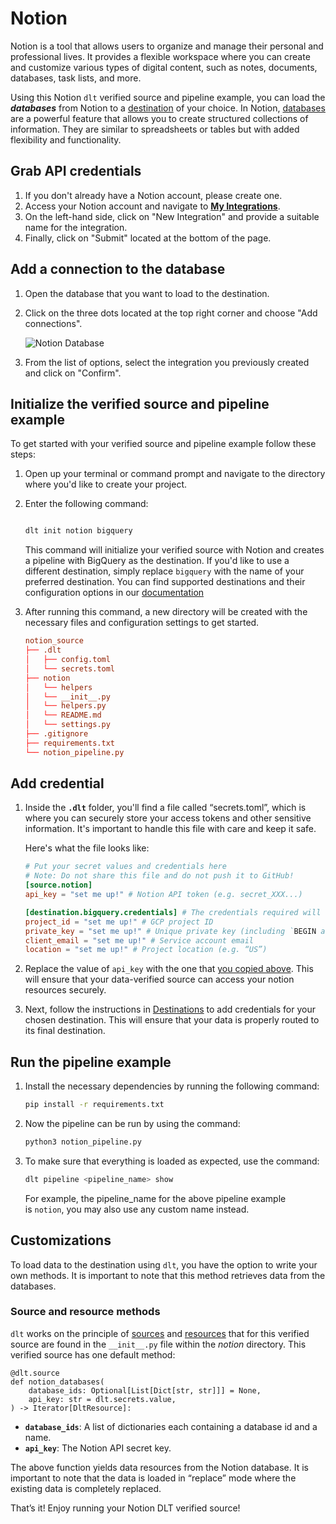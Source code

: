 # Notion

Notion is a tool that allows users to organize and manage their personal and professional lives. It provides a flexible workspace where you can create and customize various types of digital content, such as notes, documents, databases, task lists, and more.

Using this Notion `dlt` verified source and pipeline example, you can load the ***databases*** from Notion to a [destination](https://dlthub.com/docs/destinations/duckdb) of your choice. In Notion, [databases](https://www.notion.so/help/intro-to-databases) are a powerful feature that allows you to create structured collections of information. They are similar to spreadsheets or tables but with added flexibility and functionality.

## Grab API credentials

1. If you don't already have a Notion account, please create one.
2. Access your Notion account and navigate to **[My Integrations](https://www.notion.so/my-integrations)**.
3. On the left-hand side, click on "New Integration" and provide a suitable name for the integration.
4. Finally, click on "Submit" located at the bottom of the page.

## Add a connection to the database

1. Open the database that you want to load to the destination.
2. Click on the three dots located at the top right corner and choose "Add connections".
    
    <img src="https://raw.githubusercontent.com/dlt-hub/dlt/devel/docs/website/docs/dlt-ecosystem/verified-sources/docs_images/Notion_Database_2.png" alt="Notion Database"/>

    
3. From the list of options, select the integration you previously created and click on "Confirm".

## Initialize the verified source and pipeline example

To get started with your verified source and pipeline example follow these steps:

1. Open up your terminal or command prompt and navigate to the directory where you'd like to create your project.
2. Enter the following command:
    
    ```bash
    
    dlt init notion bigquery
    ```
    
    This command will initialize your verified source with Notion and creates a pipeline with BigQuery as the destination. If you'd like to use a different destination, simply replace `bigquery` with the name of your preferred destination. You can find supported destinations and their configuration options in our [documentation](https://dlthub.com/docs/destinations/duckdb)
    
3. After running this command, a new directory will be created with the necessary files and configuration settings to get started.
    
    ```toml
    notion_source
    ├── .dlt
    │   ├── config.toml
    │   └── secrets.toml
    ├── notion
    │   └── helpers
    │   └── __init__.py
    │   └── helpers.py
    │   └── README.md
    │   └── settings.py
    ├── .gitignore
    ├── requirements.txt
    └── notion_pipeline.py
    
    ```
    

## **Add credential**

1. Inside the **`.dlt`** folder, you'll find a file called “secrets.toml”, which is where you can securely store your access tokens and other sensitive information. It's important to handle this file with care and keep it safe.
    
    Here's what the file looks like:
    
    ```toml
    # Put your secret values and credentials here
    # Note: Do not share this file and do not push it to GitHub!
    [source.notion]
    api_key = "set me up!" # Notion API token (e.g. secret_XXX...)
    
    [destination.bigquery.credentials] # The credentials required will change based on the destination
    project_id = "set me up!" # GCP project ID
    private_key = "set me up!" # Unique private key (including `BEGIN and END PRIVATE KEY`)
    client_email = "set me up!" # Service account email
    location = "set me up!" # Project location (e.g. “US”)
    
    ```
    
2. Replace the value of `api_key` with the one that [you copied above](notion.md#grab-api-credentials). This will ensure that your data-verified source can access your notion resources securely.
3. Next, follow the instructions in [Destinations](https://dlthub.com/docs/destinations/duckdb) to add credentials for your chosen destination. This will ensure that your data is properly routed to its final destination.

## Run the pipeline example

1. Install the necessary dependencies by running the following command:
    
    ```bash
    pip install -r requirements.txt
    ```
    
2. Now the pipeline can be run by using the command:
    
    ```bash
    python3 notion_pipeline.py
    ```
    
3. To make sure that everything is loaded as expected, use the command:
    
    ```bash
    dlt pipeline <pipeline_name> show
    ```
    
    For example, the pipeline_name for the above pipeline example is `notion`, you may also use any custom name instead.
    

## Customizations

To load data to the destination using `dlt`, you have the option to write your own methods. It is important to note that this method retrieves data from the databases.

### Source and resource methods

`dlt` works on the principle of [sources](https://dlthub.com/docs/general-usage/source) and [resources](https://dlthub.com/docs/general-usage/resource) that for this verified source are found in the `__init__.py` file within the *notion* directory. This verified source has one default method:

```
@dlt.source
def notion_databases(
    database_ids: Optional[List[Dict[str, str]]] = None,
    api_key: str = dlt.secrets.value,
) -> Iterator[DltResource]:

```

- **`database_ids`**: A list of dictionaries each containing a database id and a name.
- **`api_key`**: The Notion API secret key.

The above function yields data resources from the Notion database. It is important to note that the data is loaded in “replace” mode where the existing data is completely replaced.

That’s it! Enjoy running your Notion DLT verified source!
